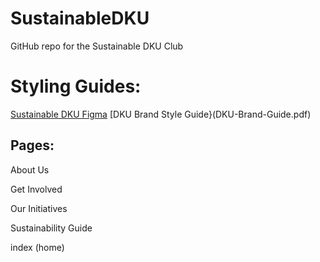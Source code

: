 # SustainableDKU
GitHub repo for the Sustainable DKU Club


# Styling Guides:
[Sustainable DKU Figma](https://www.figma.com/files/project/123969941)
[DKU Brand Style Guide}(DKU-Brand-Guide.pdf)

## Pages:

About Us

Get Involved

Our Initiatives

Sustainability Guide

index (home)
